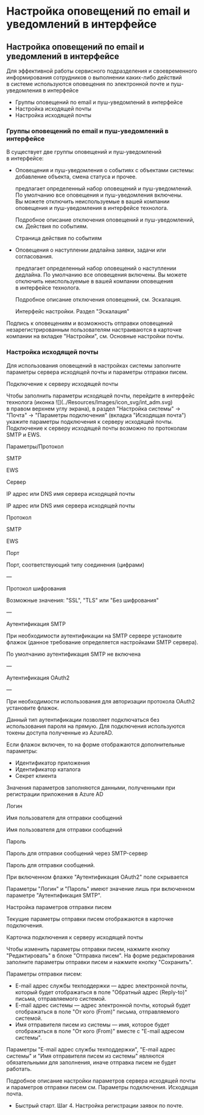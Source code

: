 # Настройка оповещений по email и уведомлений в интерфейсе


Настройка оповещений по email и уведомлений в интерфейсе
--------------------------------------------------------

Для эффективной работы сервисного подразделения и своевременного информирования сотрудников о выполнении каких-либо действий в системе используются оповещения по электронной почте и пуш-уведомления в интерфейсе

*   Группы оповещений по email и пуш-уведомлений в интерфейсе
*   Настройка исходящей почты
*   Настройка исходящей почты

### Группы оповещений по email и пуш-уведомлений в интерфейсе

В существует две группы оповещений и пуш-уведомлений в интерфейсе:

*   Оповещения и пуш-уведомления о событиях с объектами системы: добавление объекта, смена статуса и прочее.
    
    предлагает определенный набор оповещений и пуш-уведомлений. По умолчанию все оповещения и пуш-уведомления включены. Вы можете отключить неиспользуемые в вашей компании оповещения и пуш-уведомления в интерфейсе технолога.
    
    Подробное описание отключения оповещений и пуш-уведомлений, см. Действия по событиям.
    
    Страница действия по событиям
    
*   Оповещения о наступлении дедлайна заявки, задачи или согласования.
    
    предлагает определенный набор оповещений о наступлении дедлайна. По умолчанию все оповещения включены. Вы можете отключить неиспользуемые в вашей компании оповещения в интерфейсе технолога.
    
    Подробное описание отключения оповещений, см. Эскалация.
    
    
    Интерфейс настройки. Раздел "Эскалация"
    

Подпись к оповещениям и возможность отправки оповещений незарегистрированным пользователям настраиваются в карточке компании на вкладке "Настройки", см. Основные настройки почты.

### Настройка исходящей почты

Для использования оповещений в настройках системы заполните параметры сервера исходящей почты и параметры отправки писем.

Подключение к серверу исходящей почты

Чтобы заполнить параметры исходящей почты, перейдите в интерфейс технолога (иконка !\[\](../Resources/Images/icon\_svg/int\_adm.svg) в правом верхнем углу экрана), в раздел "Настройка системы" → "Почта" → "Параметры подключения" (вкладка "Исходящая почта") укажите параметры подключения к серверу исходящей почты. Подключение к серверу исходящей почты возможно по протоколам SMTP и EWS.

  

Параметры/Протокол

SMTP

EWS

Сервер

IP адрес или DNS имя сервера исходящей почты

IP адрес или DNS имя сервера исходящей почты

Протокол

SMTP

EWS

Порт

Порт, соответствующий типу соединения (цифрами)

—

Протокол шифрования

Возможные значения: "SSL", "TLS" или "Без шифрования"

—

Аутентификация SMTP

При необходимости аутентификации на SMTP сервере установите флажок (данное требование определяется настройками SMTP сервера).

По умолчанию аутентификация SMTP не включена

—

Аутентификация OAuth2

—

При необходимости использования для авторизации протокола OAuth2 установите флажок.

Данный тип аутентификации позволяет подключаться без использования пароля на прямую. Для подключения используются токены доступа полученные из AzureAD.

Если флажок включен, то на форме отображаются дополнительные параметры:

*   Идентификатор приложения
*   Идентификатор каталога
*   Секрет клиента

Значения параметров заполняются данными, полученными при регистрации приложения в Azure AD

Логин

Имя пользователя для отправки сообщений

Имя пользователя для отправки сообщений

Пароль

Пароль для отправки сообщений через SMTP-сервер

Пароль для отправки сообщений.

При включенном флажке "Аутентификация OAuth2" поле скрывается

Параметры "Логин" и "Пароль" имеют значение лишь при включенном параметре "Аутентификация SMTP".

Настройка параметров отправки писем

Текущие параметры отправки писем отображаются в карточке подключения.

Карточка подключения к серверу исходящей почты

Чтобы изменить параметры отправки писем, нажмите кнопку "Редактировать" в блоке "Отправка писем". На форме редактирования заполните параметры отправки писем и нажмите кнопку "Сохранить".

Параметры отправки писем:

*   E-mail адрес службы техподдержки — адрес электронной почты, который будет отображаться в поле "Обратный адрес (Reply-to)" письма, отправляемого системой.
*   E-mail адрес системы — адрес электронной почты, который будет отображаться в поле "От кого (From)" письма, отправляемого системой.
*   Имя отправителя писем из системы — имя, которое будет отображаться в поле "От кого (From)" вместе с "E-mail адресом системы".

Параметры "E-mail адрес службы техподдержки", "E-mail адрес системы" и "Имя отправителя писем из системы" являются обязательными для заполнения, иначе отправка писем не будет работать.

Подробное описание настройки параметров сервера исходящей почты и параметров отправки писем см. Параметры подключения. Исходящая почта.

*   Быстрый старт. Шаг 4. Настройка регистрации заявок по почте.